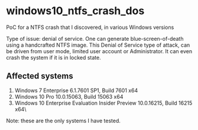 # windows10_ntfs_crash_dos
PoC for a NTFS crash that I discovered, in various Windows versions

Type of issue: denial of service. One can generate blue-screen-of-death using a handcrafted NTFS
image. This Denial of Service type of attack, can be driven from user mode, limited user account or
Administrator. It can even crash the system if it is in locked state.

## Affected systems

1. Windows 7 Enterprise 6.1.7601 SP1, Build 7601 x64
2. Windows 10 Pro 10.0.15063, Build 15063 x64
3. Windows 10 Enterprise Evaluation Insider Preview 10.0.16215, Build 16215 x64\\

Note: these are the only systems I have tested.
